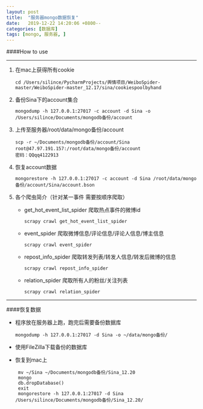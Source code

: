 ```yaml
---
layout: post
title:  "服务器mongo数据恢复"
date:   2019-12-22 14:20:06 +0800--
categories: [数据库]
tags: [mongo, 服务器, ] 
---
```


####How to use

----

1. 在mac上获得所有cookie

   ```
   cd /Users/silince/PycharmProjects/舆情项目/WeiboSpider-master/WeiboSpider-master_12.17/sina/cookiespoolbyhand
   ```

2. 备份Sina下的account集合

   ```
   mongodump -h 127.0.0.1:27017 -c account -d Sina -o /Users/silince/Documents/mongodb备份/account
   ```

3. 上传至服务器/root/data/mongo备份/account

   ```
   scp -r ~/Documents/mongodb备份/account/Sina root@47.97.191.157:/root/data/mongo备份/account
   密码：QQqq4122913
   ```

4. 恢复account数据

   ```
   mongorestore -h 127.0.0.1:27017 -c account -d Sina /root/data/mongo备份/account/Sina/account.bson
   ```

5. 各个爬虫简介（针对某一事件 需要按顺序爬取）

   - get_hot_event_list_spider 爬取热点事件的微博id

     ```
     scrapy crawl get_hot_event_list_spider
     ```

   - event_spider 爬取微博信息/评论信息/评论人信息/博主信息

     ```
     scrapy crawl event_spider
     ```

   - repost_info_spider 爬取转发列表/转发人信息/转发后微博的信息

     ```
     scrapy crawl repost_info_spider
     ```

   - relation_spider 爬取所有人的粉丝/关注列表

     ```
     scrapy crawl relation_spider
     ```

---

####恢复数据

- 程序放在服务器上跑，跑完后需要备份数据库

  ```
  mongodump -h 127.0.0.1:27017 -d Sina -o ~/data/mongo备份/
  ```

- 使用FileZilla下载备份的数据库

- 恢复到mac上

  ```
   mv ~/Sina ~/Documents/mongodb备份/Sina_12.20
   mongo
   db.dropDatabase()
   exit
   mongorestore -h 127.0.0.1:27017 -d Sina /Users/silince/Documents/mongodb备份/Sina_12.20/
  ```

  